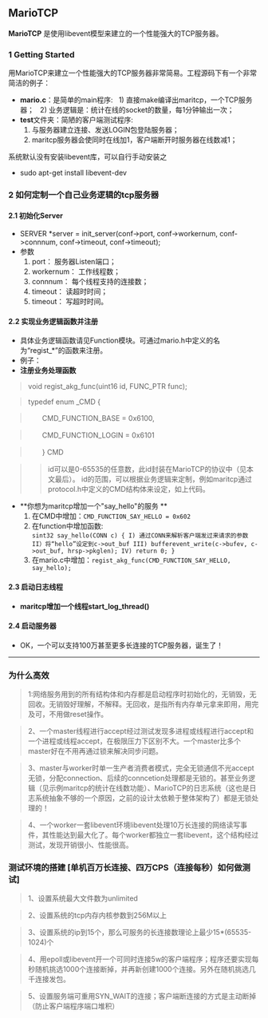 ## MarioTCP ##

**MarioTCP** 是使用libevent模型来建立的一个性能强大的TCP服务器。

### 1 Getting Started ###

用MarioTCP来建立一个性能强大的TCP服务器非常简易。工程源码下有一个非常简洁的例子：

- **mario.c**：是简单的main程序:
   1) 直接make编译出maritcp，一个TCP服务器； 
   2) 业务逻辑是：统计在线的socket的数量，每1分钟输出一次； 
- **test**文件夹：简陋的客户端测试程序:
   1) 与服务器建立连接、发送LOGIN包登陆服务器； 
   2) maritcp服务器会使同时在线加1，客户端断开时服务器在线数减1； 

系统默认没有安装libevent库，可以自行手动安装之
- sudo apt-get install libevent-dev

### 2 如何定制一个自己业务逻辑的tcp服务器 ###
#### 2.1 初始化Server ####
- SERVER *server = init_server(conf->port, conf->workernum, conf->connnum, conf->timeout, conf->timeout);
- 参数
   1) port：      服务器Listen端口；
   2) workernum： 工作线程数；
   3) connnum：   每个线程支持的连接数；
   4) timeout：   读超时时间；
   5) timeout：   写超时时间。
#### 2.2 实现业务逻辑函数并注册 ####
- 具体业务逻辑函数请见Function模块。可通过mario.h中定义的名为“regist_*”的函数来注册。
- 例子：
- **注册业务处理函数**
>void regist_akg_func(uint16 id, FUNC_PTR func);

>typedef enum _CMD {

>　　CMD_FUNCTION_BASE = 0x6100,

>　　CMD_FUNCTION_LOGIN = 0x6101

>　　} CMD
  
>>id可以是0-65535的任意数，此id封装在MarioTCP的协议中（见本文最后）。
>>id的范围，可以根据业务逻辑来定制，例如maritcp通过protocol.h中定义的CMD结构体来设定，如上代码。

- **你想为maritcp增加一个"say_hello"的服务 **
   1) 在CMD中增加：`CMD_FUNCTION_SAY_HELLO = 0x602`
   2) 在function中增加函数:    
   `sint32 say_hello(CONN c) {
    I) 通过CONN来解析客户端发过来请求的参数
    II）将“hello”设定到c->out_buf
    III) bufferevent_write(c->bufev, c->out_buf, hrsp->pkglen);
    IV) return 0;
    }`
   3) 在mario.c中增加：`regist_akg_func(CMD_FUNCTION_SAY_HELLO, say_hello);`


#### 2.3 启动日志线程 ####
- **maritcp增加一个线程start_log_thread()**


#### 2.4 启动服务器 ####
- OK，一个可以支持100万甚至更多长连接的TCP服务器，诞生了！


------------------------

### 为什么高效 ###

>1:网络服务用到的所有结构体和内存都是启动程序时初始化的，无销毁，无回收。无销毁好理解，不解释。无回收，是指所有内存单元拿来即用，用完及可，不用做reset操作。

>2、一个master线程进行accept经过测试发现多进程或线程进行accept和一个进程或线程accept，在极限压力下区别不大。一个master比多个master好在不用再通过锁来解决同步问题。

>3、master与worker时单一生产者消费者模式，完全无锁通信不光accept无锁，分配connection、后续的conncetion处理都是无锁的。甚至业务逻辑（见示例maritcp的统计在线数功能）、MarioTCP的日志系统（这也是日志系统抽象不够的一个原因，之前的设计太依赖于整体架构了）都是无锁处理的！

>4、一个worker一套libevent环境libevent处理10万长连接的网络读写事件，其性能达到最大化了。每个worker都独立一套libevent，这个结构经过测试，发现开销很小、性能很高。

### 测试环境的搭建 [单机百万长连接、四万CPS（连接每秒）如何做测试] ###
>1、设置系统最大文件数为unlimited

>2、设置系统的tcp内存内核参数到256M以上

>3、设置系统的ip到15个，那么可服务的长连接数理论上最少15*(65535-1024)个

>4、用epoll或libevent开一个可同时连接5w的客户端程序；程序还要实现每秒随机挑选1000个连接断掉，并再新创建1000个连接。另外在随机挑选几千连接发包。

>5、设置服务端可重用SYN_WAIT的连接；客户端断连接的方式是主动断掉（防止客户端程序端口堆积）
